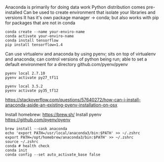 Anaconda is primarily for doing data work
Python distribution comes pre-installed
Can be used to create environment that isolate your libraries and versions
It has it's own package manager -> conda; but also works with pip for packages that are not in conda

```
conda create --name your-enviro-name
conda activate your-enviro-name
conda install tensorflow
pip install tensorflow=1.4
```

Can use virtualenv and anaconda by using pyenv; sits on top of virtualenv and anaconda; can control versions of python being run; able to set a default environment for a directory
github.com/pyenv/pyenv
```
pyenv local 2.7.10
pyenv activate py27_tf11

pyenv local 3.5.2
pyenv activate py35_tf12 
```


https://stackoverflow.com/questions/57640272/how-can-i-install-anaconda-aside-an-existing-pyenv-installation-on-osx

Install homebrew:  https://brew.sh/ 
Install pyenv https://github.com/pyenv/pyenv
```
brew install --cask anaconda
echo 'export PATH=/usr/local/anaconda3/bin:$PATH' >> ~/.zshrc
export PATH=/opt/homebrew/anaconda3/bin:$PATH' >> ~/.zshrc
source ~/.zshrc
conda # health check
conda init
conda config --set auto_activate_base false
```
